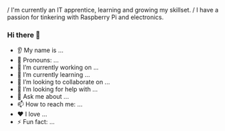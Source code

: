 / I'm currently an IT apprentice, learning and growing my skillset. 
/ I have a passion for tinkering with Raspberry Pi and electronics.
### Hi there 👋
* 👂 My name is ...
* 👩 Pronouns: ...
* 🔭 I’m currently working on ...
* 🌱 I’m currently learning ...
* 🤝 I’m looking to collaborate on ...
* 🤔 I’m looking for help with ...
* 💬 Ask me about ...
* 📫 How to reach me: ...
* ❤️ I love ...
* ⚡ Fun fact: ...

<!---
hexni/hexni is a ✨ special ✨ repository because its `README.md` (this file) appears on your GitHub profile.
You can click the Preview link to take a look at your changes.
--->
